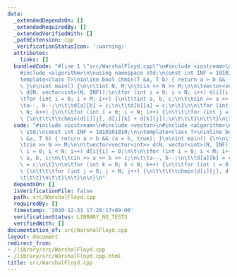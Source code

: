 ```yaml
---
data:
  _extendedDependsOn: []
  _extendedRequiredBy: []
  _extendedVerifiedWith: []
  _pathExtension: cpp
  _verificationStatusIcon: ':warning:'
  attributes:
    links: []
  bundledCode: "#line 1 \"src/WarshalFloyd.cpp\"\n#include <iostream>\n#include <vector>\n\
    #include <algorithm>\n\nusing namespace std;\nconst int INF = 1010101010;\n\n\
    template<class T>\ninline bool chmin(T &a, T b) { return a > b && (a = b, true);\
    \ }\n\nint main() {\n\n\tint N, M;\n\tcin >> N >> M;\n\n\tvector<vector<int>>\
    \ d(N, vector<int>(N, INF));\n\tfor (int i = 0; i < N; i++) d[i][i] = 0;\n\t\n\
    \tfor (int i = 0; i < M; i++) {\n\t\tint a, b, c;\n\t\tcin >> a >> b >> c;\n\t\
    \ta--, b--;\n\t\td[a][b] = c;\n\t\td[b][a] = c;\n\t}\n\n\tfor (int k = 0; k <\
    \ N; k++) {\n\t\tfor (int i = 0; i < N; i++) {\n\t\t\tfor (int j = 0; j < N; j++)\
    \ {\n\t\t\t\tchmin(d[i][j], d[i][k] + d[k][j]);\n\t\t\t}\n\t\t}\n\t}\n\n}\n"
  code: "#include <iostream>\n#include <vector>\n#include <algorithm>\n\nusing namespace\
    \ std;\nconst int INF = 1010101010;\n\ntemplate<class T>\ninline bool chmin(T\
    \ &a, T b) { return a > b && (a = b, true); }\n\nint main() {\n\n\tint N, M;\n\
    \tcin >> N >> M;\n\n\tvector<vector<int>> d(N, vector<int>(N, INF));\n\tfor (int\
    \ i = 0; i < N; i++) d[i][i] = 0;\n\t\n\tfor (int i = 0; i < M; i++) {\n\t\tint\
    \ a, b, c;\n\t\tcin >> a >> b >> c;\n\t\ta--, b--;\n\t\td[a][b] = c;\n\t\td[b][a]\
    \ = c;\n\t}\n\n\tfor (int k = 0; k < N; k++) {\n\t\tfor (int i = 0; i < N; i++)\
    \ {\n\t\t\tfor (int j = 0; j < N; j++) {\n\t\t\t\tchmin(d[i][j], d[i][k] + d[k][j]);\n\
    \t\t\t}\n\t\t}\n\t}\n\n}\n"
  dependsOn: []
  isVerificationFile: false
  path: src/WarshalFloyd.cpp
  requiredBy: []
  timestamp: '2020-12-31 17:28:17+09:00'
  verificationStatus: LIBRARY_NO_TESTS
  verifiedWith: []
documentation_of: src/WarshalFloyd.cpp
layout: document
redirect_from:
- /library/src/WarshalFloyd.cpp
- /library/src/WarshalFloyd.cpp.html
title: src/WarshalFloyd.cpp
---
```

